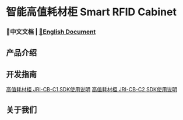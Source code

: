 # 智能高值耗材柜 Smart RFID Cabinet

### 📖中文文档 | [📖English Document](README-EN.md)


## 产品介绍



## 开发指南

[高值耗材柜 JRI-CB-C1 SDK使用说明]()
[高值耗材柜 JRI-CB-C2 SDK使用说明]()

## 关于我们



